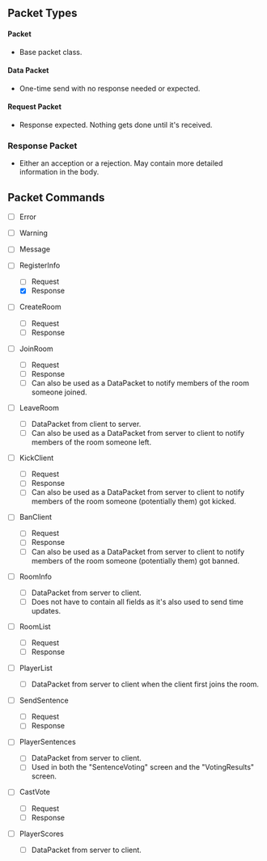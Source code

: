 ## Packet Types

#### Packet

* Base packet class.


#### Data Packet

* One-time send with no response needed or expected.


#### Request Packet

* Response expected. Nothing gets done until it's received.


### Response Packet

* Either an acception or a rejection. May contain more detailed information in the body.


## Packet Commands

* [ ]  Error
* [ ]  Warning
* [ ]  Message

* [ ]  RegisterInfo
	* [ ]  Request
	* [X]  Response

* [ ]  CreateRoom
	* [ ]  Request
	* [ ]  Response

* [ ]  JoinRoom
	* [ ]  Request
	* [ ]  Response
	* [ ]  Can also be used as a DataPacket to notify members of the room someone joined.

* [ ]  LeaveRoom
	* [ ]  DataPacket from client to server.
	* [ ]  Can also be used as a DataPacket from server to client to notify members of the room someone left.

* [ ]  KickClient
	* [ ]  Request
	* [ ]  Response
	* [ ]  Can also be used as a DataPacket from server to client to notify members of the room someone (potentially them) got kicked.

* [ ]  BanClient
	* [ ]  Request
	* [ ]  Response
	* [ ]  Can also be used as a DataPacket from server to client to notify members of the room someone (potentially them) got banned.

* [ ]  RoomInfo
	* [ ]  DataPacket from server to client.
	* [ ]  Does not have to contain all fields as it's also used to send time updates.

* [ ]  RoomList
	* [ ]  Request
	* [ ]  Response

* [ ]  PlayerList
	* [ ]  DataPacket from server to client when the client first joins the room.

* [ ]  SendSentence
	* [ ]  Request
	* [ ]  Response

* [ ]  PlayerSentences
	* [ ]  DataPacket from server to client.
	* [ ]  Used in both the "SentenceVoting" screen and the "VotingResults" screen.

* [ ]  CastVote
	* [ ]  Request
	* [ ]  Response

* [ ]  PlayerScores
	* [ ]  DataPacket from server to client.
